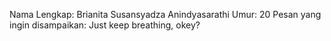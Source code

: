 Nama Lengkap: Brianita Susansyadza Anindyasarathi
Umur: 20
Pesan yang ingin disampaikan: Just keep breathing, okey?